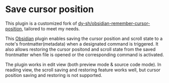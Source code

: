 # Save cursor position

This plugin is a customized fork of [dy-sh/obsidian-remember-cursor-position](https://github.com/dy-sh/obsidian-remember-cursor-position), tailored to meet my needs.

This [Obsidian](https://obsidian.md/) plugin enables saving the cursor position and scroll state to a note's frontmatter(metadata) when a designated command is triggered. It also allows restoring the cursor positond and scroll state from the saved frontmatter when file is opened or the corresponding command is activated.

The plugin works in edit view (both preview mode & source code mode). In reading view, the scroll saving and restoring feature works well, but cursor position saving and restoring is not supported.
